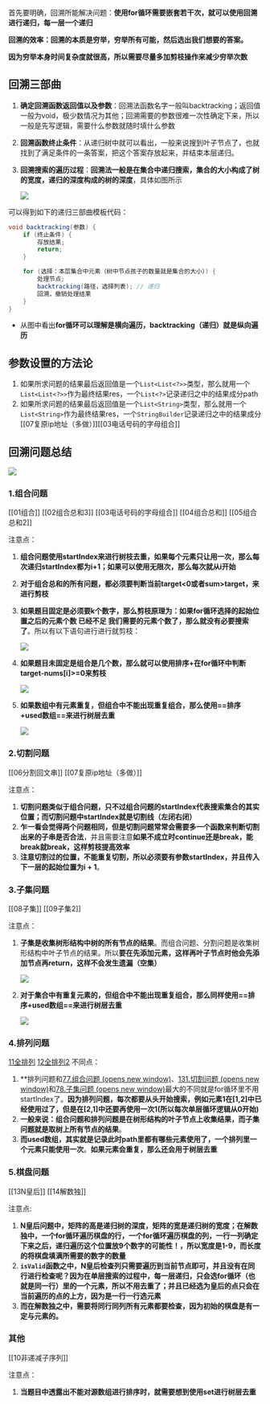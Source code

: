 首先要明确，回溯所能解决问题：**使用for循环需要嵌套若干次，就可以使用回溯进行递归，每一层一个递归**

**回溯的效率：回溯的本质是穷举，穷举所有可能，然后选出我们想要的答案。**

**因为穷举本身时间复杂度就很高，所以需要尽量多加剪枝操作来减少穷举次数**

## 回溯三部曲
1. **确定回溯函数返回值以及参数**：回溯法函数名字一般叫backtracking；返回值一般为void，极少数情况为其他；回溯需要的参数很难一次性确定下来，所以一般是先写逻辑，需要什么参数就随时填什么参数
2. **回溯函数终止条件**：从递归树中就可以看出，一般来说搜到叶子节点了，也就找到了满足条件的一条答案，把这个答案存放起来，并结束本层递归。
3. **回溯搜索的遍历过程**：**回溯法一般是在集合中递归搜索，集合的大小构成了树的宽度，递归的深度构成的树的深度**，具体如图所示

	![](assets/总结/file-20250418151759178.png)

可以得到如下的递归三部曲模板代码：
```java
void backtracking(参数) {
    if (终止条件) {
        存放结果;
        return;
    }

    for (选择：本层集合中元素（树中节点孩子的数量就是集合的大小）) {
        处理节点;
        backtracking(路径，选择列表); // 递归
        回溯，撤销处理结果
    }
}
```
* 从图中看出**for循环可以理解是横向遍历，backtracking（递归）就是纵向遍历**

## 参数设置的方法论
1. 如果所求问题的结果最后返回值是一个`List<List<?>>`类型，那么就用一个`List<List<?>>`作为最终结果res，一个`List<?>`记录递归之中的结果成分path
2. 如果所求问题的结果最后返回值是一个`List<String>`类型，那么就用一个`List<String>`作为最终结果res，一个`StringBuilder`记录递归之中的结果成分[[07复原ip地址（多做）]][[03电话号码的字母组合]]

## 回溯问题总结

![](assets/总结/file-20250418150645892.png)
### 1.组合问题
[[01组合]]
[[02组合总和3]]
[[03电话号码的字母组合]]
[[04组合总和]]
[[05组合总和2]]

注意点：
1. **组合问题使用startIndex来进行树枝去重，如果每个元素只让用一次，那么每次递归startIndex都为i+1；如果可以使用无限次，那么每次就从i开始**
2.  **对于组合总和的所有问题，都必须要判断当前target<0或者sum>target，来进行剪枝**
3. **如果题目固定是必须要k个数字，那么剪枝原理为：如果for循环选择的起始位置之后的元素个数 已经不足 我们需要的元素个数了，那么就没有必要搜索了**。所以有以下语句进行进行就剪枝：

	![](assets/总结/file-20250418161958304.png)
4. **如果题目未固定是组合是几个数，那么就可以使用排序+在for循环中判断target-nums\[i]>=0来剪枝**

	![](assets/总结/file-20250418162416876.png)

5. **如果数组中有元素重复，但组合中不能出现重复组合，那么使用==排序+used数组==来进行树层去重**

	![](assets/总结/file-20250418162621690.png)


### 2.切割问题
[[06分割回文串]]
[[07复原ip地址（多做）]]

注意点：
1. **切割问题类似于组合问题，只不过组合问题的startIndex代表搜索集合的其实位置；而切割问题中startIndex就是切割线（左闭右闭）**
2. **乍一看会觉得两个问题相同，但是切割问题常常会需要多一个函数来判断切割出来的子串是否合法**，并且需要注意**如果不成立时continue还是break，能break就break，这样剪枝提高效率**
3. **注意切割过的位置，不能重复切割，所以必须要有参数startIndex，并且传入下一层的起始位置为i + 1**。

### 3.子集问题
[[08子集]]
[[09子集2]]

注意点：
1. **子集是收集树形结构中树的所有节点的结果**。而组合问题、分割问题是收集树形结构中叶子节点的结果。所以**要在先添加元素，这样再叶子节点时他会先添加节点再return，这样不会发生遗漏（空集）**

	![](assets/总结/file-20250421130600348.png)
	
2. **对于集合中有重复元素的，但组合中不能出现重复组合，那么同样使用==排序+used数组==来进行树层去重**

	![](assets/总结/file-20250421130714400.png)

### 4.排列问题
[11全排列](11全排列.md)
[12全排列2](12全排列2.md)
不同点：
1. **排列问题和[77.组合问题 (opens new window)](https://programmercarl.com/0077.%E7%BB%84%E5%90%88.html)、[131.切割问题 (opens new window)](https://programmercarl.com/0131.%E5%88%86%E5%89%B2%E5%9B%9E%E6%96%87%E4%B8%B2.html)和[78.子集问题 (opens new window)](https://programmercarl.com/0078.%E5%AD%90%E9%9B%86.html)最大的不同就是for循环里不用startIndex了。**因为排列问题，每次都要从头开始搜索，例如元素1在\[1,2]中已经使用过了，但是在\[2,1]中还要再使用一次1(所以每次单层循环逻辑从0开始)**
2. **一般来说：组合问题和排列问题是在树形结构的叶子节点上收集结果，而子集问题就是取树上所有节点的结果**。
3. **而used数组，其实就是记录此时path里都有哪些元素使用了，一个排列里一个元素只能使用一次**。**如果元素会重复，那么还会用于树层去重**

### 5.棋盘问题
[[13N皇后]]
[[14解数独]]

注意点:
1. **N皇后问题中，矩阵的高是递归树的深度，矩阵的宽是递归树的宽度；在解数独中，一个for循环遍历棋盘的行，一个for循环遍历棋盘的列，一行一列确定下来之后，递归遍历这个位置放9个数字的可能性！，所以宽度是1-9，而长度的将棋盘填满所需要的数字的数量**
2. **`isValid`函数之中，N皇后检查列只需要遍历到当前节点即可，并且没有在同行进行检查呢？因为在单层搜索的过程中，每一层递归，只会选for循环（也就是同一行）里的一个元素，所以不用去重了；并且已经选为皇后的点只会在当前遍历的点的上方，因为是一行一行选元素**
3. **而在解数独之中，需要将同行同列所有元素都要检查，因为初始的棋盘是有一定与元素的。**
### 其他
[[10非递减子序列]]

注意点：
1. **当题目中透露出不能对源数组进行排序时，就需要想到使用set进行树层去重**